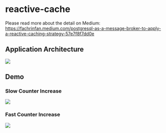 # reactive-cache
Please read more about the detail on Medium: https://fachrinfan.medium.com/postgresql-as-a-message-broker-to-apply-a-reactive-caching-strategy-57e7f8f7dd0e

## Application Architecture
<img src="https://miro.medium.com/max/1400/1*7o5KWAsAQ8PqQNvtYiIWGA.png">

## Demo

### Slow Counter Increase
<img src="https://miro.medium.com/max/3840/1*Zdqnsj9eiFWhHUjJbe6wDw.gif">

### Fast Counter Increase
<img src="https://miro.medium.com/max/6884/1*J9cS6_pmbuR6P-r9dnBBTQ.gif">
